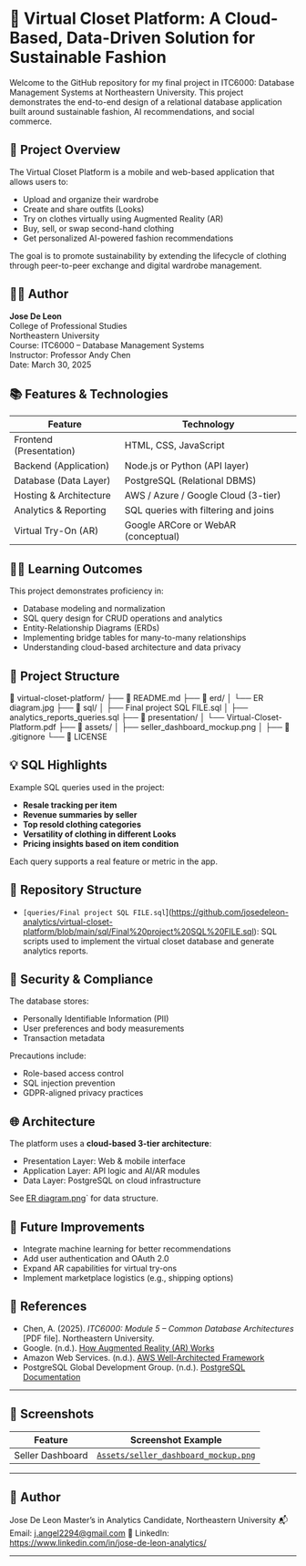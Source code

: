 # 👗 Virtual Closet Platform: A Cloud-Based, Data-Driven Solution for Sustainable Fashion

Welcome to the GitHub repository for my final project in ITC6000: Database Management Systems at Northeastern University. This project demonstrates the end-to-end design of a relational database application built around sustainable fashion, AI recommendations, and social commerce.

## 📌 Project Overview

The Virtual Closet Platform is a mobile and web-based application that allows users to:
- Upload and organize their wardrobe
- Create and share outfits (Looks)
- Try on clothes virtually using Augmented Reality (AR)
- Buy, sell, or swap second-hand clothing
- Get personalized AI-powered fashion recommendations

The goal is to promote sustainability by extending the lifecycle of clothing through peer-to-peer exchange and digital wardrobe management.

## 🧑‍💻 Author

**Jose De Leon**  
College of Professional Studies  
Northeastern University  
Course: ITC6000 – Database Management Systems  
Instructor: Professor Andy Chen  
Date: March 30, 2025

## 📚 Features & Technologies

| Feature                     | Technology                          |
|----------------------------|--------------------------------------|
| Frontend (Presentation)    | HTML, CSS, JavaScript                |
| Backend (Application)      | Node.js or Python (API layer)        |
| Database (Data Layer)      | PostgreSQL (Relational DBMS)         |
| Hosting & Architecture     | AWS / Azure / Google Cloud (3-tier) |
| Analytics & Reporting      | SQL queries with filtering and joins |
| Virtual Try-On (AR)        | Google ARCore or WebAR (conceptual)  |

## 🧑‍🎓 Learning Outcomes

This project demonstrates proficiency in:
- Database modeling and normalization
- SQL query design for CRUD operations and analytics
- Entity-Relationship Diagrams (ERDs)
- Implementing bridge tables for many-to-many relationships
- Understanding cloud-based architecture and data privacy

## 🧩 Project Structure
📁 virtual-closet-platform/ ├── 📄 README.md ├── 📁 erd/ │ └── ER diagram.jpg ├── 📁 sql/ │ ├── Final project SQL FILE.sql │ ├── analytics_reports_queries.sql ├── 📁 presentation/ │ └── Virtual-Closet-Platform.pdf ├── 📁 assets/ │ ├── seller_dashboard_mockup.png │ ├── 📄 .gitignore └── 📄 LICENSE


## 💡 SQL Highlights

Example SQL queries used in the project:
- **Resale tracking per item**
- **Revenue summaries by seller**
- **Top resold clothing categories**
- **Versatility of clothing in different Looks**
- **Pricing insights based on item condition**

Each query supports a real feature or metric in the app.

## 📁 Repository Structure

- `[queries/Final project SQL FILE.sql`](https://github.com/josedeleon-analytics/virtual-closet-platform/blob/main/sql/Final%20project%20SQL%20FILE.sql): SQL scripts used to implement the virtual closet database and generate analytics reports.

## 🔐 Security & Compliance

The database stores:
- Personally Identifiable Information (PII)
- User preferences and body measurements
- Transaction metadata

Precautions include:
- Role-based access control
- SQL injection prevention
- GDPR-aligned privacy practices

## 🌐 Architecture

The platform uses a **cloud-based 3-tier architecture**:
- Presentation Layer: Web & mobile interface
- Application Layer: API logic and AI/AR modules
- Data Layer: PostgreSQL on cloud infrastructure

See [ER diagram.png](https://github.com/josedeleon-analytics/virtual-closet-platform/blob/main/erd/ER%20diagram.jpg)` for data structure.

## 🎯 Future Improvements

- Integrate machine learning for better recommendations
- Add user authentication and OAuth 2.0
- Expand AR capabilities for virtual try-ons
- Implement marketplace logistics (e.g., shipping options)

## 📑 References

- Chen, A. (2025). *ITC6000: Module 5 – Common Database Architectures* [PDF file]. Northeastern University.
- Google. (n.d.). [How Augmented Reality (AR) Works](https://arvr.google.com)
- Amazon Web Services. (n.d.). [AWS Well-Architected Framework](https://docs.aws.amazon.com/wellarchitected/latest/framework/)
- PostgreSQL Global Development Group. (n.d.). [PostgreSQL Documentation](https://www.postgresql.org/docs/)

---

## 📸 Screenshots

| Feature             | Screenshot Example                      |
|---------------------|------------------------------------------|
| Seller Dashboard    | [`Assets/seller_dashboard_mockup.png` ](https://github.com/josedeleon-analytics/virtual-closet-platform/blob/main/assets/Taylor_Seller_Dashboard_Mockup.pdf)    |

---

## 👤 Author
Jose De Leon Master’s in Analytics Candidate, Northeastern University 📬 Email: j.angel2294@gmail.com 🔗 LinkedIn: https://www.linkedin.com/in/jose-de-leon-analytics/


---

